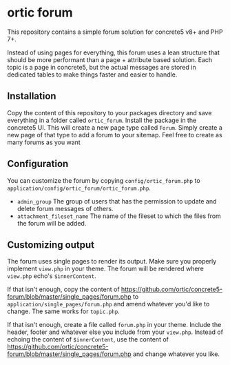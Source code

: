 # ortic forum

This repository contains a simple forum solution for concrete5 v8+ and PHP 7+.

Instead of using pages for everything, this forum uses a lean structure that should be more performant than a page +
attribute based solution. Each topic is a page in concrete5, but the actual messages are stored in dedicated tables to make things faster and easier to handle.

## Installation

Copy the content of this repository to your packages directory and save everything in a folder called `ortic_forum`.
Install the package in the concrete5 UI. This will create a new page type called `Forum`. Simply create a new page of that type to add a forum to your sitemap. Feel free to create as many forums as you want

## Configuration

You can customize the forum by copying `config/ortic_forum.php` to `application/config/ortic_forum/ortic_forum.php`.

* `admin_group` The group of users that has the permission to update and delete forum messages of others.
* `attachment_fileset_name` The name of the fileset to which the files from the forum will be added.

## Customizing output

The forum uses single pages to render its output. Make sure you properly implement `view.php` in your theme. The forum will be rendered where `view.php` echo's `$innerContent`.

If that isn't enough, copy the content of https://github.com/ortic/concrete5-forum/blob/master/single_pages/forum.php to `application/single_pages/forum.php` and amend whatever you'd like to change. The same works for `topic.php`.

If that isn't enough, create a file called `forum.php` in your theme. Include the header, footer and whatever else you include from your `view.php`. Instead of echoing the content of `$innerContent`, use the content of https://github.com/ortic/concrete5-forum/blob/master/single_pages/forum.php and change whatever you like.
